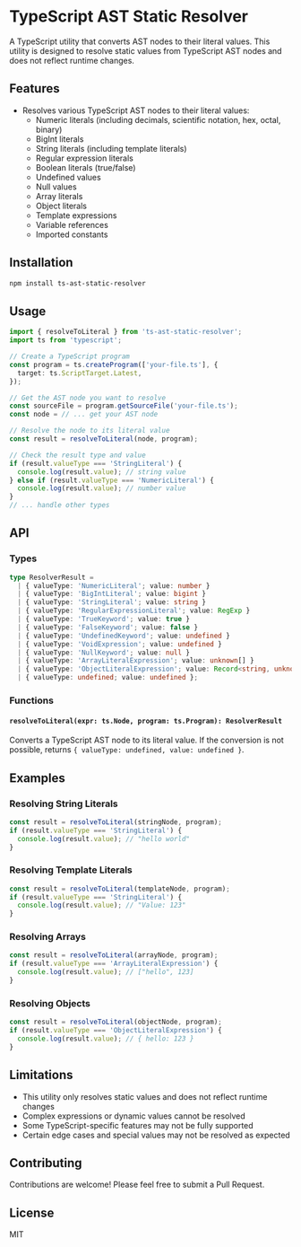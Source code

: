 # TypeScript AST Static Resolver

A TypeScript utility that converts AST nodes to their literal values. This utility is designed to resolve static values from TypeScript AST nodes and does not reflect runtime changes.

## Features

- Resolves various TypeScript AST nodes to their literal values:
  - Numeric literals (including decimals, scientific notation, hex, octal, binary)
  - BigInt literals
  - String literals (including template literals)
  - Regular expression literals
  - Boolean literals (true/false)
  - Undefined values
  - Null values
  - Array literals
  - Object literals
  - Template expressions
  - Variable references
  - Imported constants

## Installation

```bash
npm install ts-ast-static-resolver
```

## Usage

```typescript
import { resolveToLiteral } from 'ts-ast-static-resolver';
import ts from 'typescript';

// Create a TypeScript program
const program = ts.createProgram(['your-file.ts'], {
  target: ts.ScriptTarget.Latest,
});

// Get the AST node you want to resolve
const sourceFile = program.getSourceFile('your-file.ts');
const node = // ... get your AST node

// Resolve the node to its literal value
const result = resolveToLiteral(node, program);

// Check the result type and value
if (result.valueType === 'StringLiteral') {
  console.log(result.value); // string value
} else if (result.valueType === 'NumericLiteral') {
  console.log(result.value); // number value
}
// ... handle other types
```

## API

### Types

```typescript
type ResolverResult =
  | { valueType: 'NumericLiteral'; value: number }
  | { valueType: 'BigIntLiteral'; value: bigint }
  | { valueType: 'StringLiteral'; value: string }
  | { valueType: 'RegularExpressionLiteral'; value: RegExp }
  | { valueType: 'TrueKeyword'; value: true }
  | { valueType: 'FalseKeyword'; value: false }
  | { valueType: 'UndefinedKeyword'; value: undefined }
  | { valueType: 'VoidExpression'; value: undefined }
  | { valueType: 'NullKeyword'; value: null }
  | { valueType: 'ArrayLiteralExpression'; value: unknown[] }
  | { valueType: 'ObjectLiteralExpression'; value: Record<string, unknown> }
  | { valueType: undefined; value: undefined };
```

### Functions

#### `resolveToLiteral(expr: ts.Node, program: ts.Program): ResolverResult`

Converts a TypeScript AST node to its literal value. If the conversion is not possible, returns `{ valueType: undefined, value: undefined }`.

## Examples

### Resolving String Literals

```typescript
const result = resolveToLiteral(stringNode, program);
if (result.valueType === 'StringLiteral') {
  console.log(result.value); // "hello world"
}
```

### Resolving Template Literals

```typescript
const result = resolveToLiteral(templateNode, program);
if (result.valueType === 'StringLiteral') {
  console.log(result.value); // "Value: 123"
}
```

### Resolving Arrays

```typescript
const result = resolveToLiteral(arrayNode, program);
if (result.valueType === 'ArrayLiteralExpression') {
  console.log(result.value); // ["hello", 123]
}
```

### Resolving Objects

```typescript
const result = resolveToLiteral(objectNode, program);
if (result.valueType === 'ObjectLiteralExpression') {
  console.log(result.value); // { hello: 123 }
}
```

## Limitations

- This utility only resolves static values and does not reflect runtime changes
- Complex expressions or dynamic values cannot be resolved
- Some TypeScript-specific features may not be fully supported
- Certain edge cases and special values may not be resolved as expected

## Contributing

Contributions are welcome! Please feel free to submit a Pull Request.

## License

MIT
